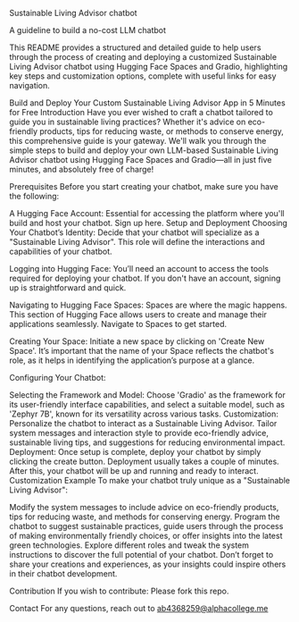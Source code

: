 Sustainable Living Advisor chatbot

A guideline to build a no-cost LLM chatbot

This README provides a structured and detailed guide to help users through the process of creating and deploying a customized Sustainable Living Advisor chatbot using Hugging Face Spaces and Gradio, highlighting key steps and customization options, complete with useful links for easy navigation.

Build and Deploy Your Custom Sustainable Living Advisor App in 5 Minutes for Free
Introduction
Have you ever wished to craft a chatbot tailored to guide you in sustainable living practices? Whether it's advice on eco-friendly products, tips for reducing waste, or methods to conserve energy, this comprehensive guide is your gateway. We'll walk you through the simple steps to build and deploy your own LLM-based Sustainable Living Advisor chatbot using Hugging Face Spaces and Gradio—all in just five minutes, and absolutely free of charge!

Prerequisites
Before you start creating your chatbot, make sure you have the following:

A Hugging Face Account: Essential for accessing the platform where you'll build and host your chatbot. Sign up here.
Setup and Deployment
Choosing Your Chatbot’s Identity: Decide that your chatbot will specialize as a "Sustainable Living Advisor". This role will define the interactions and capabilities of your chatbot.

Logging into Hugging Face: You’ll need an account to access the tools required for deploying your chatbot. If you don't have an account, signing up is straightforward and quick.

Navigating to Hugging Face Spaces: Spaces are where the magic happens. This section of Hugging Face allows users to create and manage their applications seamlessly. Navigate to Spaces to get started.

Creating Your Space: Initiate a new space by clicking on 'Create New Space'. It’s important that the name of your Space reflects the chatbot's role, as it helps in identifying the application’s purpose at a glance.

Configuring Your Chatbot:

Selecting the Framework and Model: Choose 'Gradio' as the framework for its user-friendly interface capabilities, and select a suitable model, such as 'Zephyr 7B', known for its versatility across various tasks.
Customization: Personalize the chatbot to interact as a Sustainable Living Advisor. Tailor system messages and interaction style to provide eco-friendly advice, sustainable living tips, and suggestions for reducing environmental impact.
Deployment: Once setup is complete, deploy your chatbot by simply clicking the create button. Deployment usually takes a couple of minutes. After this, your chatbot will be up and running and ready to interact.
Customization Example
To make your chatbot truly unique as a "Sustainable Living Advisor":

Modify the system messages to include advice on eco-friendly products, tips for reducing waste, and methods for conserving energy.
Program the chatbot to suggest sustainable practices, guide users through the process of making environmentally friendly choices, or offer insights into the latest green technologies.
Explore different roles and tweak the system instructions to discover the full potential of your chatbot. Don’t forget to share your creations and experiences, as your insights could inspire others in their chatbot development.

Contribution
If you wish to contribute: Please fork this repo.

Contact
For any questions, reach out to ab4368259@alphacollege.me

